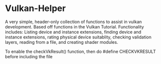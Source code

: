 # Vulkan-Helper
A very simple, header-only collection of functions to assist in vulkan development. 
Based off functions in the Vulkan Tutorial.
Functionality includes: Listing device and instance extensions, finding device and instance extensions, rating physical device suitablity, checking validation layers,
reading from a file, and creating shader modules.

To enable the checkVkResult() function, then do #define CHECKVKRESULT before including the file

